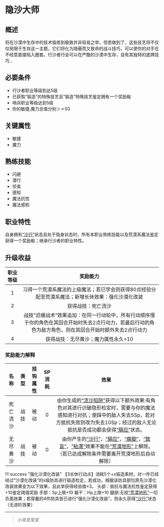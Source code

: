 # 隐沙大师

## 概述

将在沙漠中生存中的技术锻炼到极致并非轻易之举，但若做到了，这些技艺将不仅仅局限于生存这一主题，它们将化为隐蔽而又致命的战斗技巧，可以使你的对手在不经意直接陷入圈套。行沙者行会可以在严酷的沙漠中生存，自有其独特的底牌技巧...

## 必要条件

* 行沙者职业等级到达5级
* 已获取“锻造”的特殊技艺且“锻造”特殊技艺鉴定拥有一个奖励骰
* 哨兵职业等级达到5级
* 你的敏捷,魔力总值分别＞＝50

## 关键属性

* 敏捷
* 魔力

## 熟练技能

* 闪避
* 潜行
* 侦查
* 感知
* 魔法抗性
* 魔法感知

## 职业特性

自身拥有<a href="../../../../status/normal/#沙行" target="_blank">“沙行”</a>状态且处于隐身状态时，所有本职业熟练技能以及荒漠系魔法鉴定获得一个奖励骰；继承行沙者的职业特性。

## 升级收益

职业等级|奖励能力
:--:|:--:
1|习得一个荒漠系魔法的上级魔法；若已学会则获得80点经验分配至荒漠系魔法；新增长休效果：强化沙漠化改装
2|获得战技：死亡流沙
3|战技“迟缓战术”效果追加：在同一行动轮中，所有行动顺序慢于你的角色在其回合开始时失去2点行动力，若最后行动的角色为敌方角色，则在其回合开始时额外失去2点行动力
4|获得战技：无尽黄沙；魔力属性永久+10

### 奖励能力解释

名称|类型|挂钩属性|SP消耗|效果
:--:|:--:|:--:|:--:|:--:
死亡流沙|战技|被动|0|由你生成的<a href="../../../../status/terrain/#流沙陷阱" target="_blank">“流沙陷阱”</a>获得以下额外效果:有角色对其进行识破隐形检定时，需要与你的魔法感知进行对抗；使踩中的敌人失去5Sp，若对方抵抗失败则改为失去10Sp；经过的敌人无论抵抗是否成功都会获得<a href="../../../../status/normal/#膈应" target="_blank">“膈应”</a>状态。
无尽黄沙|战技|被动|0|由你产生的<a href="../../../../status/normal/#沙行" target="_blank">“沙行”</a>，<a href="../../../../status/normal/#膈应" target="_blank">“膈应”</a>，<a href="../../../../status/normal/#瘸脚" target="_blank">“瘸脚”</a>，<a href="../../../../status/normal/#致盲" target="_blank">“致盲”</a>，<a href="../../../../status/normal/#粘滞" target="_blank">“粘滞”</a>效果不能在<a href="../../../../status/terrain/#荒漠地形" target="_blank">“荒漠地形”</a>上解除。（若已达成解除条件需要离开荒漠地形后自动解除）

!!! success "强化沙漠化改装"
    【3长休行动点】消耗5个+x锻造素材，对一件已经经过“沙漠化改装”的x级防具进行锻造检定，若成功，根据该防具部位原先沙漠化改装效果变为以下效果，且此举获得经验值×3。
    头部：抵抗与魔法抗性鉴定获得+10鉴定阈值奖励
    手部：Sp上限+10
    躯干：Hp上限+10
    腿部:无视<a href="../../../../status/terrain/#荒漠地形" target="_blank">“荒漠地形”</a>一切负面效果；若穿戴的4件防具皆已进行“强化沙漠化改装”，则永久获得<a href="../../../../status/normal/#沙行" target="_blank">“沙行”</a>状态（无进阶效果）

---

> *小龙龙宝宝*